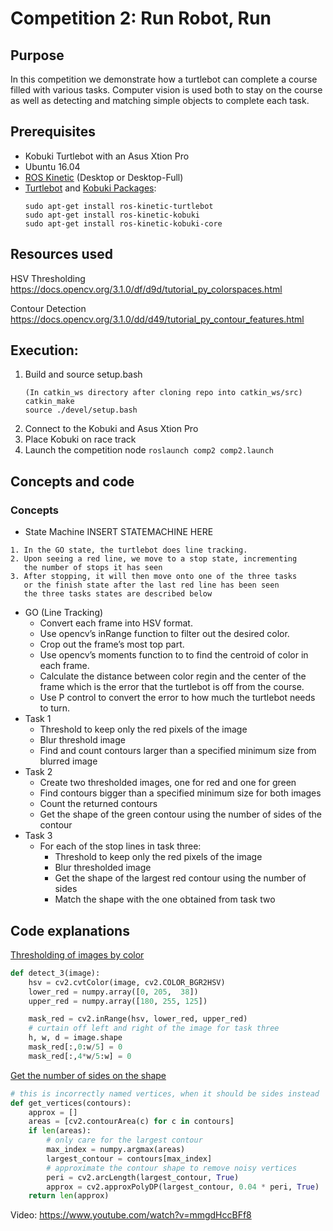 # Competition 2: Run Robot, Run

## Purpose
In this competition we demonstrate how a turtlebot can complete a course filled with various tasks. Computer vision is used both to stay on the course as well as detecting and matching simple objects to complete each task. 

## Prerequisites
* Kobuki Turtlebot with an Asus Xtion Pro
* Ubuntu 16.04
* [ROS Kinetic](http://wiki.ros.org/kinetic/Installation/Ubuntu) (Desktop or Desktop-Full)
* [Turtlebot](http://wiki.ros.org/action/show/Robots/TurtleBot) and [Kobuki Packages](http://wiki.ros.org/kobuki):
  ```
  sudo apt-get install ros-kinetic-turtlebot
  sudo apt-get install ros-kinetic-kobuki
  sudo apt-get install ros-kinetic-kobuki-core
  ```


## Resources used
HSV Thresholding
https://docs.opencv.org/3.1.0/df/d9d/tutorial_py_colorspaces.html

Contour Detection
https://docs.opencv.org/3.1.0/dd/d49/tutorial_py_contour_features.html

## Execution:
1. Build and source setup.bash
   ```
   (In catkin_ws directory after cloning repo into catkin_ws/src)
   catkin_make
   source ./devel/setup.bash
   ```
1. Connect to the Kobuki and Asus Xtion Pro
1. Place Kobuki on race track
1. Launch the competition node `roslaunch comp2 comp2.launch`

## Concepts and code
### Concepts

* State Machine
INSERT STATEMACHINE HERE
```
1. In the GO state, the turtlebot does line tracking.
2. Upon seeing a red line, we move to a stop state, incrementing 
   the number of stops it has seen
3. After stopping, it will then move onto one of the three tasks
   or the finish state after the last red line has been seen
   the three tasks states are described below
```
* GO (Line Tracking)
  * Convert each frame into HSV format.
  * Use opencv’s inRange function to filter out the desired color.
  * Crop out the frame’s most top part.
  * Use opencv’s moments function to to find the centroid of color in each frame. 
  * Calculate the distance between color regin and the center of the frame which is the error that the turtlebot is off from     the course.
  * Use P control to convert the error to how much the turtlebot needs to turn.
* Task 1
  * Threshold to keep only the red pixels of the image
  * Blur threshold image
  * Find and count contours larger than a specified minimum size from blurred image
* Task 2
  * Create two thresholded images, one for red and one for green
  * Find contours bigger than a specified minimum size for both images
  * Count the returned contours
  * Get the shape of the green contour using the number of sides of the contour
* Task 3
  * For each of the stop lines in task three:
    * Threshold to keep only the red pixels of the image
    * Blur thresholded image
    * Get the shape of the largest red contour using the number of sides
    * Match the shape with the one obtained from task two

## Code explanations
[Thresholding of images by color](https://github.com/jackykc/comp2/blob/master/src/follower.py#L178)
``` python
def detect_3(image):
    hsv = cv2.cvtColor(image, cv2.COLOR_BGR2HSV)
    lower_red = numpy.array([0, 205,  38])
    upper_red = numpy.array([180, 255, 125])

    mask_red = cv2.inRange(hsv, lower_red, upper_red)
    # curtain off left and right of the image for task three
    h, w, d = image.shape
    mask_red[:,0:w/5] = 0
    mask_red[:,4*w/5:w] = 0
```
[Get the number of sides on the shape](https://github.com/jackykc/comp2/blob/master/src/follower.py#L241)
``` python
# this is incorrectly named vertices, when it should be sides instead 
def get_vertices(contours):
    approx = []
    areas = [cv2.contourArea(c) for c in contours]
    if len(areas):
        # only care for the largest contour
        max_index = numpy.argmax(areas)
        largest_contour = contours[max_index]
        # approximate the contour shape to remove noisy vertices
        peri = cv2.arcLength(largest_contour, True)
        approx = cv2.approxPolyDP(largest_contour, 0.04 * peri, True)
    return len(approx)
```
Video:
https://www.youtube.com/watch?v=mmgdHccBFf8

